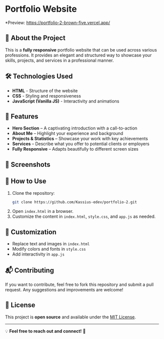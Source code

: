 # Portfolio Website

*Preview: https://portfolio-2-brown-five.vercel.app/

## 🚀 About the Project

This is a **fully responsive** portfolio website that can be used across various professions. It provides an elegant and structured way to showcase your skills, projects, and services in a professional manner.

## 🛠️ Technologies Used

- **HTML** - Structure of the website
- **CSS** - Styling and responsiveness
- **JavaScript (Vanilla JS)** - Interactivity and animations

## 📌 Features

- **Hero Section** – A captivating introduction with a call-to-action
- **About Me** – Highlight your experience and background
- **Projects & Statistics** – Showcase your work with key achievements
- **Services** – Describe what you offer to potential clients or employers
- **Fully Responsive** – Adapts beautifully to different screen sizes

## 📸 Screenshots



## 🎯 How to Use

1. Clone the repository:
   ```bash
   git clone https://github.com/Kassius-edev/portfolio-2.git
   ```
2. Open `index.html` in a browser.
3. Customize the content in `index.html`, `style.css`, and `app.js` as needed.

## 🎨 Customization

- Replace text and images in `index.html`
- Modify colors and fonts in `style.css`
- Add interactivity in `app.js`

## 📬 Contributing

If you want to contribute, feel free to fork this repository and submit a pull request. Any suggestions and improvements are welcome!

## 📝 License

This project is **open source** and available under the [MIT License](LICENSE).

---

💡 **Feel free to reach out and connect!** 🚀

